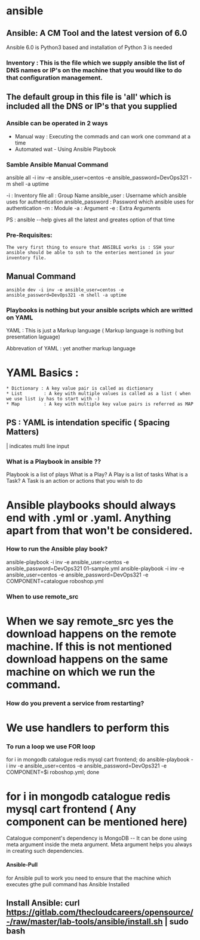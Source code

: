 # ansible

## Ansible: A CM Tool and the latest version of 6.0

Ansible 6.0 is Python3 based and installation of Python 3 is needed

### Inventory : This is the file which we supply ansible the list of DNS names or IP's on the machine that you would like to do that configuration management. 

## The default group in this file is 'all' which is included all the DNS or IP's that you supplied

### Ansible can be operated in 2 ways

 * Manual way : Executing the commads and can work one command at a time
 * Automated wat - Using Ansible Playbook

 ### Samble Ansible Manual Command

 ansible all -i inv -e ansible_user=centos -e ansible_password=DevOps321 -m shell -a uptime

-i                  : Inventory file
all                 : Group Name
ansible_user        : Username which ansible uses for authentication
ansible_password    : Password which ansible uses for authentication
-m                  : Module
-a                  : Argument
-e                  : Extra Arguments

PS : ansible --help gives all the latest and greates option of that time

### Pre-Requisites:
    The very first thing to ensure that ANSIBLE works is : SSH your ansible should be able to ssh to the enteries mentioned in your inventory file.

## Manual Command
    ansible dev -i inv -e ansible_user=centos -e ansible_password=DevOps321 -m shell -a uptime

### Playbooks is nothing but your ansible scripts which are writted on YAML 

YAML    : This is just a Markup language ( Markup language is nothing but presentation laguage)

Abbrevation of YAML : yet another markup language

# YAML Basics : 
    * Dictionary : A key value pair is called as dictionary
    * List        : A key with multiple values is called as a list ( when we use list iy has to start with -)
    * Map         : A key with multiple key value pairs is referred as MAP

## PS : YAML is intendation specific ( Spacing Matters)

| indicates multi line input

### What is a Playbook in ansible ??

Playbook is a list of plays
What is a Play? A Play is a list of tasks
What is a Task? A Task is an action or actions that you wish to do

# Ansible playbooks should always end with .yml or .yaml. Anything apart from that won't be considered.


### How to run the Ansible play book?

ansible-playbook -i inv -e ansible_user=centos -e ansible_password=DevOps321 01-sample.yml
ansible-playbook -i inv -e ansible_user=centos -e ansible_password=DevOps321 -e COMPONENT=catalogue roboshop.yml

### When to use remote_src
# When we say remote_src yes the download happens on the remote machine. If this is not mentioned download happens on the same machine on which we run the command.

### How do you prevent a service from restarting?
# We use handlers to perform this

### To run a loop we use FOR loop

for i in mongodb catalogue redis mysql cart frontend; do ansible-playbook -i inv -e ansible_user=centos -e ansible_password=DevOps321 -e COMPONENT=$i roboshop.yml; done

# for i in mongodb catalogue redis mysql cart frontend ( Any component can be mentioned here)

Catalogue component's dependency is MongoDB -- It can be done using meta argument inside the  meta argument. Meta argument helps you always in creating such dependencies. 

#### Ansible-Pull
 
 for Ansible pull to work you need to ensure that the machine which executes gthe pull command has Ansible Installed

 ## Install Ansible: curl https://gitlab.com/thecloudcareers/opensource/-/raw/master/lab-tools/ansible/install.sh | sudo bash
